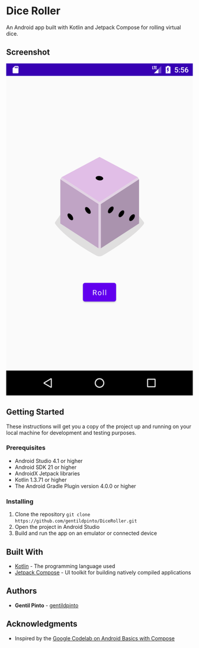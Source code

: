 # Dice Roller

An Android app built with Kotlin and Jetpack Compose for rolling virtual dice.

## Screenshot

![Device Screenshot](./screens/screenshot_1.png)

## Getting Started

These instructions will get you a copy of the project up and running on your local machine for
development and testing purposes.

### Prerequisites

- Android Studio 4.1 or higher
- Android SDK 21 or higher
- AndroidX Jetpack libraries
- Kotlin 1.3.71 or higher
- The Android Gradle Plugin version 4.0.0 or higher

### Installing

1. Clone the repository ```git clone https://github.com/gentildpinto/DiceRoller.git```
2. Open the project in Android Studio
3. Build and run the app on an emulator or connected device

## Built With

- [Kotlin](https://kotlinlang.org/) - The programming language used
- [Jetpack Compose](https://developer.android.com/jetpack/compose) - UI toolkit for building
  natively compiled applications

## Authors

- **Gentil Pinto** - [gentildpinto](https://github.com/gentildpinto)

## Acknowledgments

- Inspired by
  the [Google Codelab on Android Basics with Compose](https://developer.android.com/courses/android-basics-compose/course)
